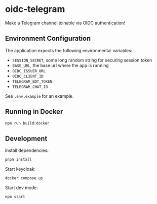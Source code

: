 # oidc-telegram

Make a Telegram channel joinable via OIDC authentication!

## Environment Configuration

The application expects the following environmental variables:

- `SESSION_SECRET`, some long random string for securing session token
- `BASE_URL`, the base url where the app is running
- `OIDC_ISSUER_URL`
- `OIDC_CLIENT_ID`
- `TELEGRAM_BOT_TOKEN`
- `TELEGRAM_CHAT_ID`

See `.env.example` for an example.

## Running in Docker

```bash
npm run build:docker
```

## Development

Install dependencies:

```bash
pnpm install
```

Start keycloak:

```bash
docker compose up
```

Start dev mode:

```bash
npm start
```